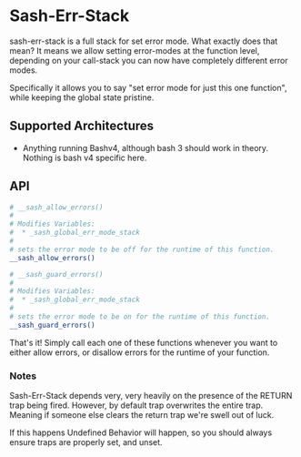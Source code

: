 # Sash-Err-Stack #

sash-err-stack is a full stack for set error mode. What exactly does that mean?
It means we allow setting error-modes at the function level, depending on your
call-stack you can now have completely different error modes.

Specifically it allows you to say "set error mode for just this one function",
while keeping the global state pristine.

## Supported Architectures ##

* Anything running Bashv4, although bash 3 should work in theory. Nothing is
  bash v4 specific here.

## API ##

```bash
# __sash_allow_errors()
#
# Modifies Variables:
#  * _sash_global_err_mode_stack
#
# sets the error mode to be off for the runtime of this function.
__sash_allow_errors()

# __sash_guard_errors()
#
# Modifies Variables:
#  * _sash_global_err_mode_stack
#
# sets the error mode to be on for the runtime of this function.
__sash_guard_errors()
```

That's it! Simply call each one of these functions whenever you want to either
allow errors, or disallow errors for the runtime of your function.

### Notes ###

Sash-Err-Stack depends very, very heavily on the presence of the RETURN trap being
fired. However, by default trap overwrites the entire trap. Meaning if someone else
clears the return trap we're swell out of luck.

If this happens Undefined Behavior will happen, so you should always ensure traps
are properly set, and unset.
